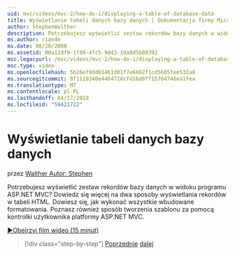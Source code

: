 ```yaml
---
uid: mvc/videos/mvc-2/how-do-i/displaying-a-table-of-database-data
title: Wyświetlanie tabeli danych bazy danych | Dokumentacja firmy Microsoft
author: StephenWalther
description: Potrzebujesz wyświetlić zestaw rekordów bazy danych w widoku programu ASP.NET MVC? Dowiedz się więcej na dwa sposoby wyświetlania rekordów w tabeli HTML. Dowiesz się, jak wykonać wszystkie t...
ms.author: riande
ms.date: 08/20/2008
ms.assetid: 00a12df9-1f89-4fc5-9d43-19a8d5b80392
msc.legacyurl: /mvc/videos/mvc-2/how-do-i/displaying-a-table-of-database-data
msc.type: video
ms.openlocfilehash: 5b26ef9ddb1461d01f7e6862f1cd5605fee532a8
ms.sourcegitcommit: 0f1119340e4464720cfd16d0ff15764746ea1fea
ms.translationtype: MT
ms.contentlocale: pl-PL
ms.lasthandoff: 04/17/2019
ms.locfileid: "59421722"
---
```

# <a name="displaying-a-table-of-database-data"></a>Wyświetlanie tabeli danych bazy danych

przez [Walther Autor: Stephen](https://github.com/StephenWalther)

Potrzebujesz wyświetlić zestaw rekordów bazy danych w widoku programu ASP.NET MVC? Dowiedz się więcej na dwa sposoby wyświetlania rekordów w tabeli HTML. Dowiesz się, jak wykonać wszystkie wbudowane formatowania. Poznasz również sposób tworzenia szablonu za pomocą kontrolki użytkownika platformy ASP.NET MVC.

[&#9654;Obejrzyj film wideo (15 minut)](https://channel9.msdn.com/Blogs/ASP-NET-Site-Videos/displaying-a-table-of-database-data)

> [!div class="step-by-step"]
> [Poprzednie](creating-model-classes-with-linq-to-sql.md)
> [dalej](what-is-aspnet-mvc-80-minute-technical-video-for-developers-building-nerddinner.md)

